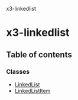 x3-linkedlist

# x3-linkedlist

## Table of contents

### Classes

- [LinkedList](classes/LinkedList.md)
- [LinkedListItem](classes/LinkedListItem.md)
